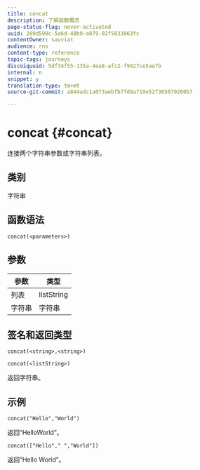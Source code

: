 ```yaml
---
title: concat
description: 了解函数概念
page-status-flag: never-activated
uuid: 269d590c-5a6d-40b9-a879-02f5033863fc
contentOwner: sauviat
audience: rns
content-type: reference
topic-tags: journeys
discoiquuid: 5df34f55-135a-4ea8-afc2-f9427ce5ae7b
internal: n
snippet: y
translation-type: tm+mt
source-git-commit: a844adc1a073aebfb7fd8a719e52f305079260b7

---
```



# concat {#concat}

连接两个字符串参数或字符串列表。

## 类别

字符串

## 函数语法

`concat(<parameters>)`

## 参数

| 参数 | 类型 |
|-----------|------------------|
| 列表 | listString |
| 字符串 | 字符串 |

## 签名和返回类型

`concat(<string>,<string>)`

`concat(<listString>)`

返回字符串。

## 示例

`concat("Hello","World")`

返回“HelloWorld”。

`concat(["Hello"," ","World"])`

返回“Hello World”。
